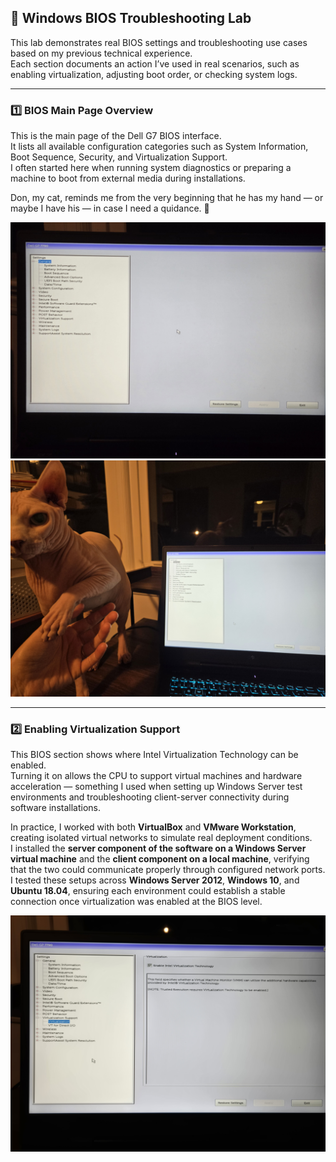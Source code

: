 ## 🧩 Windows BIOS Troubleshooting Lab

This lab demonstrates real BIOS settings and troubleshooting use cases based on my previous technical experience.  
Each section documents an action I’ve used in real scenarios, such as enabling virtualization, adjusting boot order, or checking system logs.

---

### 1️⃣ BIOS Main Page Overview
This is the main page of the Dell G7 BIOS interface.  
It lists all available configuration categories such as System Information, Boot Sequence, Security, and Virtualization Support.  
I often started here when running system diagnostics or preparing a machine to boot from external media during installations.  

Don, my cat, reminds me from the very beginning that he has my hand — or maybe I have his — in case I need a quidance. 🐾

![BIOS Main Page](images/20251023_192147.jpg)
![BIOS Main Page with Don](images/20251023_192511.jpg)

---

### 2️⃣ Enabling Virtualization Support
This BIOS section shows where Intel Virtualization Technology can be enabled.  
Turning it on allows the CPU to support virtual machines and hardware acceleration — something I used when setting up Windows Server test environments and troubleshooting client-server connectivity during software installations.  

In practice, I worked with both **VirtualBox** and **VMware Workstation**, creating isolated virtual networks to simulate real deployment conditions.  
I installed the **server component of the software on a Windows Server virtual machine** and the **client component on a local machine**, verifying that the two could communicate properly through configured network ports.  
I tested these setups across **Windows Server 2012**, **Windows 10**, and **Ubuntu 18.04**, ensuring each environment could establish a stable connection once virtualization was enabled at the BIOS level.

![Virtualization Support](images/20251023_193056.jpg)
